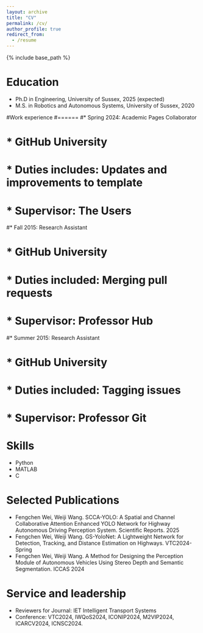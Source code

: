 ```yaml
---
layout: archive
title: "CV"
permalink: /cv/
author_profile: true
redirect_from:
  - /resume
---
```


{% include base_path %}

Education
======
* Ph.D in Engineering, University of Sussex, 2025 (expected)
* M.S. in Robotics and Autonomous Systems, University of Sussex, 2020

#Work experience
#======
#* Spring 2024: Academic Pages Collaborator
#  * GitHub University
#  * Duties includes: Updates and improvements to template
#  * Supervisor: The Users

#* Fall 2015: Research Assistant
#  * GitHub University
#  * Duties included: Merging pull requests
#  * Supervisor: Professor Hub

#* Summer 2015: Research Assistant
#  * GitHub University
#  * Duties included: Tagging issues
#  * Supervisor: Professor Git
  
Skills
======
* Python
* MATLAB
* C

Selected Publications
======
 * Fengchen Wei, Weiji Wang. SCCA-YOLO: A Spatial and Channel Collaborative Attention Enhanced YOLO Network for Highway Autonomous Driving Perception System. Scientific Reports. 2025
 * Fengchen Wei, Weiji Wang. GS-YoloNet: A Lightweight Network for Detection, Tracking, and Distance Estimation on Highways. VTC2024-Spring
 * Fengchen Wei, Weiji Wang. A Method for Designing the Perception Module of Autonomous Vehicles Using Stereo Depth and Semantic Segmentation. ICCAS 2024

  

Service and leadership
======
* Reviewers for Journal: IET Intelligent Transport Systems
* Conference: VTC2024, IWQoS2024, ICONIP2024, M2VIP2024, ICARCV2024, ICNSC2024.
